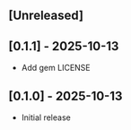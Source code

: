 ## [Unreleased]

## [0.1.1] - 2025-10-13

- Add gem LICENSE

## [0.1.0] - 2025-10-13

- Initial release
